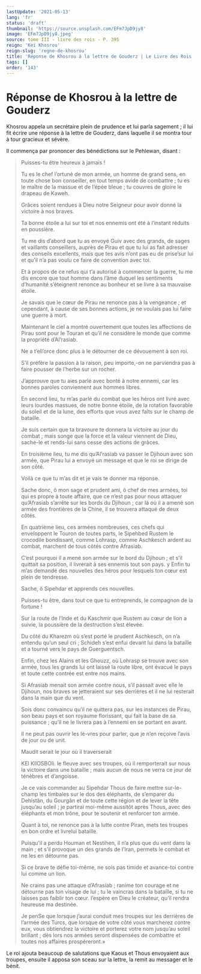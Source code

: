 ```yaml
---
lastUpdate: '2021-05-13'
lang: 'fr'
status: 'draft'
thumbnail: 'https://source.unsplash.com/EFm7JpD9jy8'
image: 'EFm7JpD9jy8.jpeg'
source: tome III - livre des rois - P. 395
reign: 'Keï Khosrou'
reign-slug: 'regne-de-khosrou'
title: 'Réponse de Khosrou à la lettre de Gouderz | Le Livre des Rois | Shâhnâmeh'
tags: []
order: '143'
---
```


<!-- LTeX: language=fr -->

# Réponse de Khosrou à la lettre de Gouderz

Khosrou appela un secrétaire plein de prudence et lui parla sagement ; il lui fit écrire une réponse à la lettre de Gouderz, dans laquelle il se montra tour à tour gracieux et sévère.

Il commença par prononcer des bénédictions sur le Pehlewan, disant :

> Puisses-tu être heureux à jamais !
>
> Tu es le chef l’ortuné de mon armée, un homme de grand sens, en toute chose bon conseiller, en tout temps avide de combattre ; tu es le maître de la massue et de l’épée bleue ; tu couvres de gloire le drapeau de Kaweh.
>
> Grâces soient rendues à Dieu notre Seigneur pour avoir donné la victoire à nos braves.
>
> Ta bonne étoile a lui sur toi et nos ennemis ont été à l’instant réduits en poussière.
>
> Tu me dis d’abord que tu as envoyé Guiv avec des grands, de sages et vaillants conseillers, auprès de Pirau et que tu lui as fait adresser des conseils excellents, mais que tes avis n’ont pas eu de prise’sur lui et qu’il n’a pas voulu ce faire de convention avec toi.
>
> Et à propos de ce refus qui t’a autorisé à commencer la guerre, tu me dis encore que tout homme dans l’âme duquel les sentiments d’humanité s’éteignent renonce au bonheur et se livre à sa mauvaise étoile.
>
> Je savais que le cœur de Pirau ne renonce pas à la vengeance ; et cependant, à cause de ses bonnes actions, je ne voulais pas lui faire une guerre à mort.
>
> Maintenant le ciel a montré ouvertement que toutes les affections de Pirau sont pour le Touran et qu’il ne considère le monde que comme la propriété d’Al’rasiab.
>
> Ne a t’ell’orce donc plus à le détourner de ce dévouement à son roi.
>
> S’il préfère la passion à la raison, peu importe,-on ne parviendra pas à faire pousser de l’herbe sur un rocher.
>
> J’approuve que tu aies parlé avec bonté à notre ennemi, car les bonnes paroles conviennent aux hommes libres.
>
> En second lieu, tu m’as parlé du combat que les héros ont livré avec leurs lourdes massues, de notre bonne étoile, de la rotation favorable du soleil et de la lune, des efforts que vous avez faits sur le champ de bataille.
>
> Je suis certain que ta bravoure te donnera la victoire au jour du combat ; mais songe que la force et la valeur viennent de Dieu, sache-le et rends-lui sans cesse des actions de grâces.
>
> En troisième lieu, tu me dis qu’Al’rasiab va passer le Djihoun avec son armée, que Pirau lui a envoyé un message et que le roi se dirige de son côté.
>
> Voilà ce que tu m’as dit et je vais te donner ma réponse.
>
> Sache donc, ô mon sage et prudent ami, ô chef de mes armées, toi qui es propre à toute affaire, que ce n’est pas pour nous attaquer qu’Afrasiab s’arrête sur les bords du Djihoun ; car là où il a amené son armée des frontières de la Chine, il se trouvera attaqué de deux côtés.
>
> En quatrième lieu, ces armées nombreuses, ces chefs qui enveloppent le Touron de toutes parts, le Sipehbed Rustem le crocodile bondissant, comme Lohrasp, comme Aschkesch ardent au combat, marchent de tous côtés contre Afrasiab.
>
> C’est pourquoi il a mené son armée sur le bord du Djihoun ; et s’il quittait sa position, il livrerait à ses ennemis tout son pays. y Enfin tu m’as demandé des nouvelles des héros pour lesquels ton cœur est plein de tendresse.
>
> Sache,
> ô Sipehdar et apprends ces nouvelles.
>
> Puisses-tu être, dans tout ce que tu entreprends, le compagnon de la fortune !
>
> Sur la route de l’lnde et du Kaschmir que Rustem au cœur de lion a suivie, la poussière de la destruction s’est élevée.
>
> Du côté du Kharezm où s’est porté le prudent Aschkesch, on n’a entendu qu’un seul cri ; Schideh s’est enfui devant lui dans la bataille et a tourné vers le pays de Guerguentsch.
>
> Enfin, chez les Alains et les Ghouzz, où Lohrasp se trouve avec son armée, tous les grands lui ont laissé la route libre, ont évacué le pays et toute cette contrée est entre nos mains.
>
> Si Afrasiab menait son armée contre nous, s’il passait avec elle le Djihoun, nos braves se jetteraient sur ses derrières et il ne lui resterait dans la main que du vent.
>
> Sois donc convaincu qu’il ne quittera pas, sur les instances de Pirau, son beau pays et son royaume florissant, qui fait la base de sa puissance ; qu’il ne le livrera pas à l’ennemi en se portant en avant.
>
> Il ne peut pas ouvrir les lè-vres pour parler, que je n’en reçoive l’avis de jour ou de unit.
>
> Maudit serait le jour où il traverserait
>
> KEl KllOSBOli. le fleuve avec ses troupes, où il remporterait sur nous la victoire dans une bataille ; mais aucun de nous ne verra ce jour de ténèbres et d’angoisse.
>
> Je ce vais commander au Sipehdar Thous de faire mettre sur-le-champ les timbales sur le dos des éléphants, de s’emparer du Dehistân, du Gourgân et de toute cette région et de lever la tête jusqu’au soleil ; je partirai moi-même aussitôt après Thous, avec des éléphants et mon trône, pour te soutenir et renforcer ton armée.
>
> Quant à toi, ne renonce pas à la lutte contre Piran, mets tes troupes en bon ordre et livrelui bataille.
>
> Puisqu’il a perdu Houman et Nestihen, il n’a plus que du vent dans la main ; et s’il provoque un des grands de l’Iran, permets le combat et ne les en détourne pas.
>
> Si ce brave te défie toi-même, ne sois pas timide et avance-toi contre lui comme un lion.
>
> Ne crains pas une attaque d’Afrasiab ; ranime ton courage et ne détourne pas ton visage de lui ; tu le vaincras dans la bataille, si tu ne laisses pas faiblir ton cœur. l’espère en Dieu le créateur, qu’il rendra heureuse ma destinée.
>
> Je penSe que lorsque j’aurai conduit mes troupes sur les derrières de l’armée des Turcs, que lorsque de votre côté vous marcherez contre eux, vous obtiendrez la victoire et porterez votre nom jusqu’au soleil brillant ; dès lors nos armées seront dispensées de combattre et toutes nos affaires prospéreront.»

Le roi ajouta beaucoup de salutations que Kaous et Thous envoyaient aux troupes, ensuite il apposa son sceau sur la lettre, la remit au messager et le bénit.
